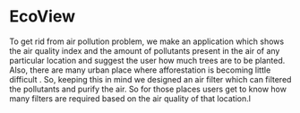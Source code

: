 # EcoView
To get rid from air pollution problem, we make an application which shows the air quality index and the amount of pollutants present in the air of any particular location and suggest the user how much trees are to be planted. Also, there are many urban place where afforestation is becoming little difficult . So, keeping this in mind we designed an air filter which can filtered the pollutants and purify the air. So for those places  users get to know how many filters are required based on the air quality of that location.l 
